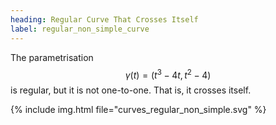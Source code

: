 ```yaml
---
heading: Regular Curve That Crosses Itself
label: regular_non_simple_curve
---
```


The parametrisation
$$
\gamma(t) = (t^3 - 4 t, t^2 - 4)
$$
is regular, but it is not one-to-one. That is, it crosses itself.

<div class="container-fluid p-0 m-0">
  <div class="row">
    <div class="col p-0 m-0">
      {% include img.html file="curves_regular_non_simple.svg" %}
	</div>
  </div>
</div>
